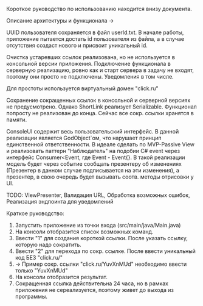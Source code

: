 Короткое руководство по использованию находится внизу документа.

Описание архитектуры и функционала ->

UUID пользователя сохраняется в файл userId.txt. В начале работы, приложение пытается достать 
id пользователя из файла, а в случае отсутствия создаст нового и присвоит уникальный id.

Очистка устаревших ссылок реализована, но не используется в консольной версии приложения. 
Подключение функционала в серверную реализацию, ровно как и старт сервера в задачу не входят, 
поэтому они просто не подключены. Уведомления в том числе.

Для простоты используется виртуальный домен "click.ru"

Сохранение сокращенных ссылок в консольной и серверной версиях не предусмотрено. 
Однако ShortLink реализует Serializable.
Функционал попросту не реализован до конца. 
Сейчас все сокр. ссылки хранятся в памяти.

ConsoleUI содержит весь пользовательский интерфейс. 
В данной реализации является GodObject`ом, что нарушает принцип единственной ответственности. 
В идеале сделать по MVP-Passive View и реализовать паттерн "Наблюдатель" 
на подобии C# event через интерфейс Consumer<Event<?>, где Event<?> - Event<TData>{}. 
В такой реализации модель будет через событие сообщать презентеру об изменениях 
(Презентер в данном случае подписывается на эти изменения), а презентер, в свою очередь будет
вызывать соотв. методы отрисовки у UI.

TODO: ViewPresenter, Валидация URL, Обработка возможных ошибок, Реализация эндпоинта для уведомлений

Краткое руководство:
1. Запустить приложение из точки входа (src/main/java/Main.java)
2. На консоли отобразится список возможных команд.
3. Ввести "1" для создания короткой ссылки. После указать ссылку, которую надо сократить.
4. Ввести "2" для перехода по сокр. ссылке. После ввести уникальный код БЕЗ "click.ru/" 
5. -> Пример сокр. ссылки "click.ru/YuvXnMUd" необходимо ввести только "YuvXnMUd"
6. На консоли отобразится результат.
7. Сокращенная ссылка действительна 24 часа, но в рамках приложения не сереализуется, поэтому живет
до выхода из программы.